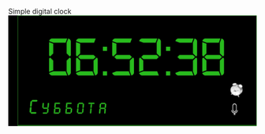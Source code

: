 Simple digital clock
![Screenshot](https://github.com/Sarvarbek1209/Simpledigitalclock0/blob/master/Screenshot_2024-06-01-06-52-38-550_com.hfad.simpledigitalclock.jpg)

